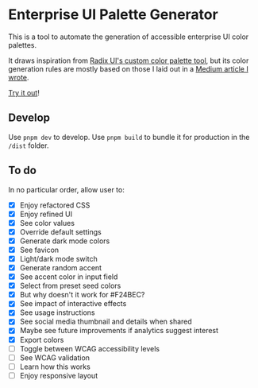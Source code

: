 # Enterprise UI Palette Generator

This is a tool to automate the generation of accessible enterprise UI color palettes.

It draws inspiration from [Radix UI's custom color palette tool](https://www.radix-ui.com/colors/custom), but its color generation rules are mostly based on those I laid out in a [Medium article I wrote](https://uxdesign.cc/a-systematic-approach-to-generating-enterprise-ui-color-palettes-ecaf0c164c17).

[Try it out](https://thisisfranciswu.com/enterprise-ui-palette-generator/)!

## Develop

Use `pnpm dev` to develop. Use `pnpm build` to bundle it for production in the `/dist` folder.

## To do

In no particular order, allow user to:

- [x] Enjoy refactored CSS
- [x] Enjoy refined UI
- [x] See color values
- [x] Override default settings
- [x] Generate dark mode colors
- [x] See favicon
- [x] Light/dark mode switch
- [x] Generate random accent
- [x] See accent color in input field
- [x] Select from preset seed colors
- [x] But why doesn't it work for #F24BEC?
- [x] See impact of interactive effects
- [x] See usage instructions
- [x] See social media thumbnail and details when shared
- [x] Maybe see future improvements if analytics suggest interest
- [x] Export colors
- [ ] Toggle between WCAG accessibility levels
- [ ] See WCAG validation
- [ ] Learn how this works
- [ ] Enjoy responsive layout

